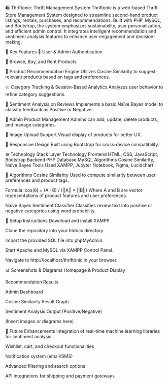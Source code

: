 🛍️ Thriftonic: Thrift Management System
Thriftonic is a web-based Thrift Store Management System designed to streamline second-hand product listings, rentals, purchases, and recommendations. Built with PHP, MySQL, and Bootstrap, the system emphasizes sustainability, user personalization, and efficient admin control. It integrates intelligent recommendation and sentiment analysis features to enhance user engagement and decision-making.

🚀 Key Features
🔐 User & Admin Authentication

🛒 Browse, Buy, and Rent Products

🎯 Product Recommendation Engine
Utilizes Cosine Similarity to suggest relevant products based on tags and preferences.

📈 Category Tracking & Session-Based Analytics
Analyzes user behavior to refine category suggestions.

💬 Sentiment Analysis on Reviews
Implements a basic Naïve Bayes model to classify feedback as Positive or Negative.

📁 Admin Product Management
Admins can add, update, delete products, and manage categories.

📸 Image Upload Support
Visual display of products for better UX.

📱 Responsive Design
Built using Bootstrap for cross-device compatibility.

⚙️ Technology Stack
Layer	Technology
Frontend	HTML, CSS, JavaScript, Bootstrap
Backend	PHP
Database	MySQL
Algorithms	Cosine Similarity, Naïve Bayes
Tools Used	XAMPP, Jupyter Notebook, Figma, Lucidchart

📐 Algorithms
Cosine Similarity
Used to compute similarity between user preferences and product tags.

Formula:
cos(θ) = (A · B) / (||A|| × ||B||)
Where A and B are vector representations of product features and user preferences.

Naïve Bayes Sentiment Classifier
Classifies review text into positive or negative categories using word probability.

🧪 Setup Instructions
Download and install XAMPP

Clone the repository into your htdocs directory.

Import the provided SQL file into phpMyAdmin.

Start Apache and MySQL via XAMPP Control Panel.

Navigate to http://localhost/thriftonic in your browser.

📊 Screenshots & Diagrams
Homepage & Product Display

Recommendation Results

Admin Dashboard

Cosine Similarity Result Graph

Sentiment Analysis Output (Positive/Negative)

(Insert images or diagrams here)

📌 Future Enhancements
Integration of real-time machine learning libraries for sentiment analysis

Wishlist, cart, and checkout functionalities

Notification system (email/SMS)

Advanced filtering and search options

API integrations for shipping and payment gateways
